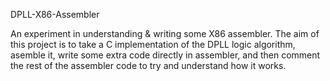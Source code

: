DPLL-X86-Assembler

An experiment in understanding & writing some X86 assembler. The aim of this project is to take a C implementation of the DPLL logic algorithm, asemble it, write some extra code directly in assembler, and then comment the rest of the assembler code to try and understand how it works.
